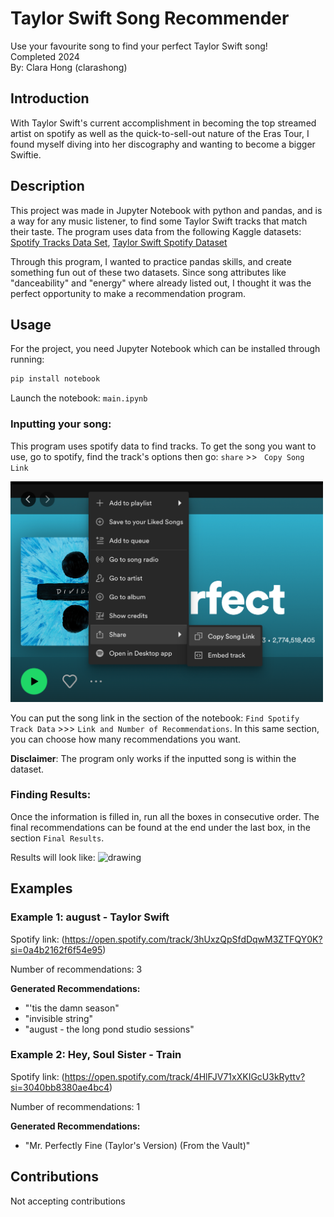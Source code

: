 # Taylor Swift Song Recommender
 Use your favourite song to find your perfect Taylor Swift song! \
 Completed 2024 \
 By: Clara Hong (clarashong)

 ## Introduction
With Taylor Swift's current accomplishment in becoming the top streamed artist on spotify as well as the quick-to-sell-out nature of the Eras Tour, I found myself diving into her discography and wanting to become a bigger Swiftie. 

 ## Description 
This project was made in Jupyter Notebook with python and pandas, and is a way for any music listener, to find some Taylor Swift tracks that match their taste. The program uses data from the following Kaggle datasets: [Spotify Tracks Data Set](https://www.kaggle.com/datasets/maharshipandya/-spotify-tracks-dataset), 
[Taylor Swift Spotify Dataset](https://www.kaggle.com/datasets/jarredpriester/taylor-swift-spotify-dataset/data?select=taylor_swift_spotify.csv)

Through this program, I wanted to practice pandas skills, and create something fun out of these two datasets. Since song attributes like "danceability" and "energy" where already listed out, I thought it was the perfect opportunity to make a recommendation program. 

## Usage 

For the project, you need Jupyter Notebook which can be installed through running: 
```sh
pip install notebook
```
Launch the notebook: ``` main.ipynb ```

### Inputting your song: 
This program uses spotify data to find tracks. To get the song you want to use, go to spotify, find the track's options then go:  ```share``` >> ``` Copy Song Link```

<img src="Images/copyingLink.png" alt="drawing" width="500"/> 

You can put the song link in the section of the notebook: ```Find Spotify Track Data``` >>> 
```Link and Number of Recommendations```. In this same section, you can choose how many recommendations you want. 

**Disclaimer**: The program only works if the inputted song is within the dataset. 

### Finding Results: 

Once the information is filled in, run all the boxes in consecutive order. The final recommendations can be found at the end under the last box, in the section ```Final Results```. 

Results will look like: 
<img src="Images/results.png" alt="drawing" width="500"/> 

## Examples 
### Example 1: august - Taylor Swift 
Spotify link: 
(https://open.spotify.com/track/3hUxzQpSfdDqwM3ZTFQY0K?si=0a4b2162f6f54e95) 

Number of recommendations: 3

**Generated Recommendations:**
- "'tis the damn season" 
- "invisible string" 
- "august - the long pond studio sessions" 

### Example 2: Hey, Soul Sister - Train 
Spotify link:
(https://open.spotify.com/track/4HlFJV71xXKIGcU3kRyttv?si=3040bb8380ae4bc4)

Number of recommendations: 1

**Generated Recommendations:**
- "Mr. Perfectly Fine (Taylor's Version) (From the Vault)"

## Contributions
Not accepting contributions